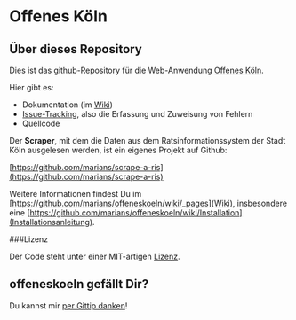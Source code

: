 # Offenes Köln

## Über dieses Repository

Dies ist das github-Repository für die Web-Anwendung [Offenes Köln](http://offeneskoeln.de/).

Hier gibt es:

- Dokumentation (im [Wiki](https://github.com/marians/offeneskoeln/wiki))
- [Issue-Tracking](https://github.com/marians/offeneskoeln/issues), also die Erfassung und Zuweisung von Fehlern
- Quellcode

Der **Scraper**, mit dem die Daten aus dem Ratsinformationssystem der Stadt Köln ausgelesen werden, ist ein eigenes Projekt auf Github:

[https://github.com/marians/scrape-a-ris](https://github.com/marians/scrape-a-ris)

Weitere Informationen findest Du im [https://github.com/marians/offeneskoeln/wiki/_pages](Wiki), insbesondere eine [https://github.com/marians/offeneskoeln/wiki/Installation](Installationsanleitung).

###Lizenz

Der Code steht unter einer MIT-artigen [Lizenz](https://github.com/marians/offeneskoeln/blob/master/LIZENZ.txt).

## offeneskoeln gefällt Dir?

Du kannst mir [per Gittip danken](https://www.gittip.com/marians/)!
